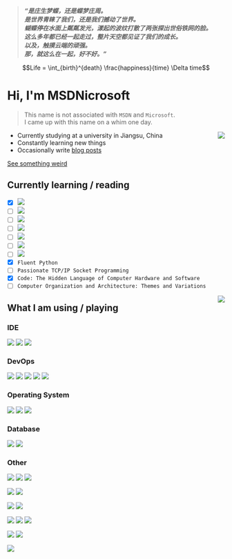 >***“是庄生梦蝶，还是蝶梦庄周。<br />
是世界青睐了我们，还是我们撼动了世界。<br />
蝴蝶停在水面上粼粼发光，漾起的波纹打散了两张探出世俗铁网的脸。<br />
这么多年都已经一起走过，整片天空都见证了我们的成长。<br />
以及，触摸云端的顽强。<br />
那，就这么在一起，好不好。”***

```math
Life = \int_{birth}^{death} \frac{happiness}{time} \Delta time
```

# Hi, I'm MSDNicrosoft

>This name is not associated with `MSDN` and `Microsoft`.<br />
I came up with this name on a whim one day.

<a href="#">
  <img align="right" src="https://github-stats.msdnicrosoft.work/api?username=MSDNicrosoft&show_icons=true&include_all_commits=true&count_private=true">
</a>

- Currently studying at a university in Jiangsu, China
- Constantly learning new things
- Occasionally write [blog posts](https://blog.msdnicrosoft.work)

[See something weird](https://github.com/MSDNicrosoft/MSDNicrosoft/blob/master/Declaration.md)

## Currently learning / reading

- [x] [![](https://img.shields.io/badge/Python-3572A5?style=for-the-badge&logo=python&&labelColor=black)](https://python.org)
- [ ] [![](https://img.shields.io/badge/Protobuf-CCCCCC?style=for-the-badge)](https://protobuf.dev)
- [ ] ![](https://img.shields.io/badge/Assembly-6e4c13?style=for-the-badge)
- [ ] [![](https://img.shields.io/badge/Rust-DEA584?style=for-the-badge&logo=rust&labelColor=black)](https://www.rust-lang.org)
- [ ] [![](https://img.shields.io/badge/Java-B07219?style=for-the-badge&logo=openjdk&&labelColor=black)](https://java.com)
- [ ] [![](https://img.shields.io/badge/Kotlin-7F52FF?style=for-the-badge&logo=kotlin&&labelColor=black)](https://kotlinlang.org)
- [ ] ![](https://img.shields.io/badge/C-555555?style=for-the-badge&logo=c&labelColor=black)
- [x] `Fluent Python`
- [ ] `Passionate TCP/IP Socket Programming`
- [x] `Code: The Hidden Language of Computer Hardware and Software`
- [ ] `Computer Organization and Architecture: Themes and Variations`

<a href="#">
  <img align="right" src="https://github-stats.msdnicrosoft.work/api/top-langs/?username=MSDNicrosoft&layout=compact&hide=javascript,typescript,css,stylus,html,svelte,ejs,batchfile,scss,shell">
</a>

## What I am using / playing

### IDE

[![](https://img.shields.io/badge/Visaul_Studio_Code-0078D7?style=for-the-badge&logo=visual-studio-code&labelColor=black&logoColor=0078D7)](https://code.visualstudio.com)
[![](https://img.shields.io/badge/JetBrains_Products-080809?style=for-the-badge&logo=jetbrains&labelColor=black)](https://www.jetbrains.com)
[![](https://img.shields.io/badge/Neovim-58953B?style=for-the-badge&logo=neovim&labelColor=black)](https://neovim.io)

### DevOps

[![](https://img.shields.io/badge/GitHub-24292F?style=for-the-badge&logo=github&labelColor=black)](https://github.com)
[![](https://img.shields.io/badge/Docker-2496ED?style=for-the-badge&logo=docker&labelColor=black)](https://docker.com)
[![](https://img.shields.io/badge/Vercel-000000?style=for-the-badge&logo=vercel&labelColor=black)](https://vercel.com)
[![](https://img.shields.io/badge/Gitea-609926?style=for-the-badge&logo=gitea&labelColor=black)](https://about.gitea.com)
[![](https://img.shields.io/badge/Git-F54D27?style=for-the-badge&logo=git&labelColor=black)](https://git-scm.com)

### Operating System

[![](https://img.shields.io/badge/Windows_11-0076D6?style=for-the-badge&logo=windows11&labelColor=black)](https://www.microsoft.com/windows)
[![](https://img.shields.io/badge/Android-3DDC84?style=for-the-badge&logo=android&labelColor=black)](https://www.android.com/)
[![](https://img.shields.io/badge/Ubuntu-E95420?style=for-the-badge&logo=ubuntu&labelColor=black)](https://ubuntu.com)

### Database

[![](https://img.shields.io/badge/MariaDB-1A4A58?style=for-the-badge&logo=mariadb&labelColor=black)](https://mariadb.com)
[![](https://img.shields.io/badge/Redis-DD392B?style=for-the-badge&logo=redis&labelColor=black)](https://redis.io)

### Other

[![](https://img.shields.io/badge/Uptime_Kuma-68E094?style=for-the-badge&logo=uptimekuma&labelColor=black)](https://github.com/louislam/uptime-kuma)
[![](https://img.shields.io/badge/Portainer-0BA5EC?style=for-the-badge&logo=portainer&labelColor=black)](http://portainer.io)
[![](https://img.shields.io/badge/Sentry-5A5361?style=for-the-badge&logo=sentry&labelColor=black)](https://sentry.io)

[![](https://img.shields.io/badge/Conventional_Commits-FA6673?style=for-the-badge&logo=conventionalcommits&labelColor=black)](https://www.conventionalcommits.org)
[![](https://img.shields.io/badge/SemVer-white?style=for-the-badge&logo=semver&labelColor=black)](https://semver.org)

[![](https://img.shields.io/badge/RenovateBot-357E9E?style=for-the-badge&logo=renovatebot&labelColor=black)](https://www.mend.io/renovate)
[![](https://img.shields.io/badge/pnpm-F69220?style=for-the-badge&logo=pnpm&labelColor=black)](https://pnpm.io)

[![](https://img.shields.io/badge/uBlock_Origin-800000?style=for-the-badge&logo=ublockorigin&labelColor=black)](https://github.com/gorhill/uBlock)
[![](https://img.shields.io/badge/Bitwarden-7D7D7D?style=for-the-badge&logo=bitwarden&labelColor=black)](https://bitwarden.com)
[![](https://img.shields.io/badge/TrueNAS-0095D5?style=for-the-badge&logo=truenas&labelColor=black)](https://www.truenas.com)

[![](https://img.shields.io/badge/Minecraft-3C8527?style=for-the-badge&logo=minecraft&labelColor=black)](https://minecraft.net)
[![](https://img.shields.io/badge/osu!-EF66A3?style=for-the-badge&logo=osu&labelColor=black)](https://osu.ppy.sh)

![](https://count.getloli.com/get/@MSDNicrosoft?theme=rule34)
